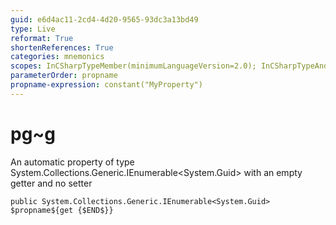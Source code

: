 ```yaml
---
guid: e6d4ac11-2cd4-4d20-9565-93dc3a13bd49
type: Live
reformat: True
shortenReferences: True
categories: mnemonics
scopes: InCSharpTypeMember(minimumLanguageVersion=2.0); InCSharpTypeAndNamespace(minimumLanguageVersion=2.0)
parameterOrder: propname
propname-expression: constant("MyProperty")
---
```


# pg~g

An automatic property of type System.Collections.Generic.IEnumerable<System.Guid> with an empty getter and no setter

```
public System.Collections.Generic.IEnumerable<System.Guid> $propname${get {$END$}}
```
